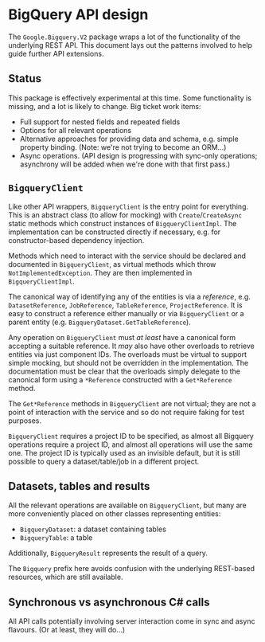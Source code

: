 # BigQuery API design

The `Google.Bigquery.V2` package wraps a lot of the functionality of
the underlying REST API. This document lays out the patterns
involved to help guide further API extensions.

## Status

This package is effectively experimental at this time. Some
functionality is missing, and a lot is likely to change. Big ticket
work items:

- Full support for nested fields and repeated fields
- Options for all relevant operations
- Alternative approaches for providing data and schema, e.g. simple property
  binding. (Note: we're not trying to become an ORM...)
- Async operations. (API design is progressing with sync-only
  operations; asynchrony will be added when we're done with that
  first pass.)

## `BigqueryClient`

Like other API wrappers, `BigqueryClient` is the entry point for
everything. This is an abstract class (to allow for mocking) with
`Create`/`CreateAsync` static methods which construct instances of
`BigqueryClientImpl`. The implementation can be constructed directly
if necessary, e.g. for constructor-based dependency injection.

Methods which need to interact with the service should be declared
and documented in `BigqueryClient`, as virtual methods which throw
`NotImplementedException`. They are then implemented in
`BigqueryClientImpl`.

The canonical way of identifying any of the entities is via a *reference*,
e.g. `DatasetReference`, `JobReference`, `TableReference`,
`ProjectReference`. It is easy to construct a reference either manually or via
`BigqueryClient` or a parent entity (e.g.
`BigqueryDataset.GetTableReference`).

Any operation on `BigqueryClient` must *at least* have a
canonical form accepting a suitable reference. It *may* also have
other overloads to retrieve entities via just component IDs. The
overloads must be virtual to support simple mocking, but should not
be overridden in the implementation. The documentation must be clear
that the overloads simply delegate to the canonical form using a
`*Reference` constructed with a `Get*Reference` method.

The `Get*Reference` methods in `BigqueryClient` are not virtual;
they are not a point of interaction with the service and so do not
require faking for test purposes.

`BigqueryClient` requires a project ID to be specified, as almost
all Bigquery operations require a project ID, and almost all
operations will use the same one. The project ID is typically used
as an invisible default, but it is still possible to query a
dataset/table/job in a different project.

## Datasets, tables and results

All the relevant operations are available on `BigqueryClient`, but
many are more conveniently placed on other classes representing
entities:

- `BigqueryDataset`: a dataset containing tables
- `BigqueryTable`: a table

Additionally, `BigqueryResult` represents the result of a query.

The `Bigquery` prefix here avoids confusion with the underlying
REST-based resources, which are still available.

## Synchronous vs asynchronous C# calls

All API calls potentially involving server interaction come in sync
and async flavours. (Or at least, they will do...)
